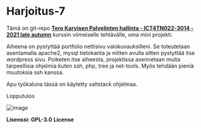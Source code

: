 # Harjoitus-7

Tämä on git-repo [**Tero Karvisen Palvelinten hallinta - ICT4TN022-3014 - 2021 late autumn**](https://terokarvinen.com/2021/configuration-management-systems-palvelinten-hallinta-ict4tn022-2021-autumn/#h7-oma-miniprojekti---dl-2021-12-13-w50-ma-kello-1600) kurssin viimeiselle tehtävälle, oma mini projekti.

Aiheena on pystyttää portfolio nettisivu valokuvauksilleni. Se toteutetaan asentamalla apache2, mysql tietokanta ja niitten avulla sitten pystyttää itse wordpress sivu. Poiketen itse aiheesta, projektissa asennetaan muita tarpeellisia ohjelmia kuten ssh, php, tree ja net-tools. Myös tehdään pieniä muutoksia ssh kanssa.

Apu työkaluna tässä on käytetty saltstack ohjelmaa. 

Lopputulos 

![image](https://user-images.githubusercontent.com/93308960/145732936-22de5166-944b-4a5a-9c2c-8637cbbe6b25.png)

**Lisenssi: GPL-3.0 License**

